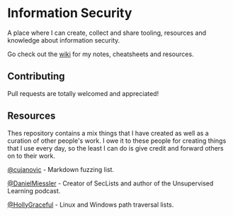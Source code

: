 # Information Security

A place where I can create, collect and share tooling, resources and knowledge about information security.

Go check out the [wiki](https://github.com/JakobRPennington/InformationSecurity/wiki) for my notes, cheatsheets and resources.

## Contributing

Pull requests are totally welcomed and appreciated!

## Resources

Thes repository contains a mix things that I have created as well as a curation of other people's work. I owe it to these people for creating things that I use every day, so the least I can do is give credit and forward others on to their work.

[@cujanovic](https://twitter.com/cujanovic) - Markdown fuzzing list.

[@DanielMiessler](https://twitter.com/DanielMiessler) - Creator of SecLists and author of the Unsupervised Learning podcast.

[@HollyGraceful](https://twitter.com/HollyGraceful) - Linux and Windows path traversal lists.